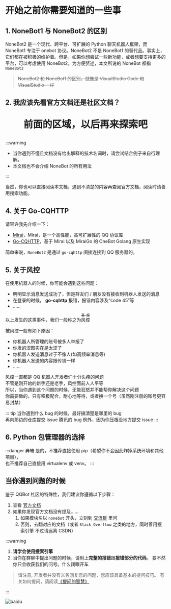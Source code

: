# 开始之前你需要知道的一些事

## 1. NoneBot1 与 NoneBot2 的区别

NoneBot2 是一个现代、跨平台、可扩展的 Python 聊天机器人框架，而 NoneBot1 专注于 onebot 协议。NoneBot2 不是 NoneBot1 的替代品。事实上，它们都在被积极的维护着。但是，如果你想尝试一些新功能，或者想要支持更多的平台，可以考虑使用 NoneBot2。为方便赘述，本文所说的 NoneBot 都指 `NoneBot2`

> ~~NoneBot2 和 NoneBot1 的区别，就像是 VisualStudio Code 和 VisualStudio 一样~~

## 2. 我应该先看官方文档还是社区文档？

<p align="center" style="font-size: 30px"><strong>前面的区域，以后再来探索吧</strong></p>

<loading />

:::warning

- 当你遇到不懂且文档没有给出解释的技术名词时，请尝试结合例子来自行理解。
- 本文档也不会介绍 NoneBot 的所有用法

:::

当然，你也可以直接阅读本文档，遇到不清楚的内容再查阅官方文档，阅读时请善用搜索功能。

## 4. 关于 Go-CQHTTP

请容许我先介绍一下：

- [Mirai](https://github.com/mamoe/mirai)，Mirai，是一个高性能，高可扩展性的 QQ 协议库
- [Go-CQHTTP](https://github.com/Mrs4s/go-cqhttp)，基于 Mirai 以及 MiraiGo 的 OneBot Golang 原生实现

简单来说，`NoneBot2` 是通过 `go-cqhttp` 间接连接到 QQ 服务器的。

<loading />

## 5. 关于风控

在使用机器人的时候，你可能会遇到这些问题：

- 明明显示消息发送成功了，但是群友们 / 朋友没有接收到机器人发送的消息
- 在登录的时候， **go-cqhttp** 报错，报错内容涉及“code 45”等
- ……

以上发生的这类事件，我们一般称之为<ruby>风控 <rp>(</rp><rt style="font-size:0.75em">~~喜 报~~</rt><rp>)</rp></ruby>

被风控一般有如下原因：

- 你机器人所管理的账号被多人举报了
- 你发的涩图实在是太涩了
- 你机器人发送消息过于不像人(如高频率消息等)
- 你机器人发送的内容跟传销一样
- ……

风控一直都是 QQ 机器人开发者们十分头疼的问题  
不管是刚开始的新手还是老手，风控面前人人平等  
所以，当你遇到这个问题的时候，无能狂怒并不能帮你解决这个问题  
你需要做的，只有积极配合，耐心地等待，或者换一个号（虽然刚注册的账号更容易封禁）

::: tip
当你遇到什么 bug 的时候，最好搞清楚是哪里的 bug  
再向那边的仓库提交 issue <curtain>腾讯的 bug 例外，因为你压根没地方提交 issue</curtain>
:::

## 6. Python 包管理器的选择

<loading />

:::danger ~~异端~~
是的，不推荐直接使用 pip（希望你不会因此炸掉系统环境和其他项目），  
也不推荐自己直接用 virtualenv 或 venv。
:::

## 当你遇到问题的时候

鉴于 QQBot 社区的特殊性，我们建议你遵循以下步骤：

1. 查看 [官方文档](https://nonebot.dev)
2. 如果你发现官方文档没有提及……
   1. 如果模块名以 `nonebot` 开头，立刻到 [交流群](https://jq.qq.com/?_wv=1027&k=5OFifDh) 里问
   2. 否则，去翻对应的文档（或者 `Stack Overflow` 之类的地方，同时善用搜索引擎 <curtain>不过请远离 CSDN</curtain>）

:::warning

1. **请学会使用搜索引擎**
2. 当你在群聊中提出问题的时候，请附上**完整的报错**跟**报错部分的代码**。
   要不然你只会收获我们的问号。<curtain>什么闭眼开车</curtain>

> 请注意, 开发者并没有义务回复您的问题，您应该具备基本的提问技巧。
> 有关如何提问，请阅读[《提问的智慧》](https://github.com/ryanhanwu/How-To-Ask-Questions-The-Smart-Way/blob/main/README-zh_CN.md)

:::

<div id="baidu"></div>

![baidu](/images/before/baidu.webp)
